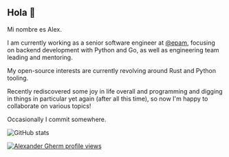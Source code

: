 ## Hola 👋

Mi nombre es Alex.

I am currently working as a senior software engineer at [@epam](https://github.com/epam), focusing on backend development with Python and Go, as well as engineering team leading and mentoring.

My open-source interests are currently revolving around Rust and Python tooling.

Recently rediscovered some joy in life overall and programming and digging in things in particular yet again (after all this time), so now I'm happy to collaborate on various topics!

Occasionally I commit somewhere.

![GitHub stats](https://github-readme-stats.vercel.app/api?username=flyaroundme&show_icons=true&bg_color=00000000)


[![Alexander Gherm profile views](https://u8views.com/api/v1/github/profiles/1743477/views/pixel.svg)](https://u8views.com/github/flyaroundme)

